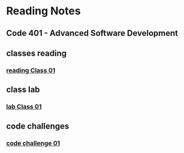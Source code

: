 # Reading Notes

## Code 401 - Advanced Software Development

## classes reading

### [reading Class 01](./class01.md)

## class lab

### [lab Class 01](https://github.com/Ahmad-Alanati/snakes-cafe)

## code challenges

### [code challenge 01]()
